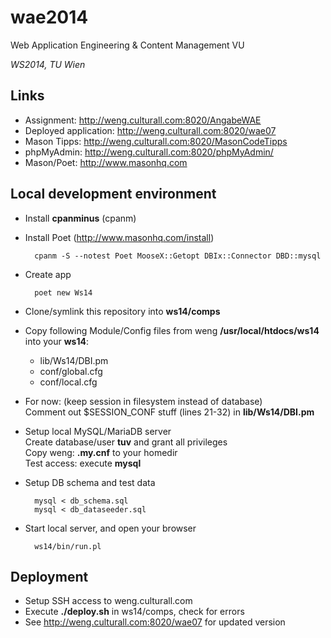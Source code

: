 wae2014
=======

Web Application Engineering &amp; Content Management VU

*WS2014, TU Wien*

Links
-------

* Assignment: http://weng.culturall.com:8020/AngabeWAE
* Deployed application: http://weng.culturall.com:8020/wae07
* Mason Tipps: http://weng.culturall.com:8020/MasonCodeTipps
* phpMyAdmin: http://weng.culturall.com:8020/phpMyAdmin/
* Mason/Poet: http://www.masonhq.com

Local development environment
----------------------------------------------

* Install **cpanminus** (cpanm)
* Install Poet (http://www.masonhq.com/install)

		cpanm -S --notest Poet MooseX::Getopt DBIx::Connector DBD::mysql

* Create app

		poet new Ws14

* Clone/symlink this repository into **ws14/comps**

* Copy following Module/Config files from weng **/usr/local/htdocs/ws14** into your **ws14**:
	* lib/Ws14/DBI.pm
	* conf/global.cfg
	* conf/local.cfg

* For now: (keep session in filesystem instead of database)  
  Comment out $SESSION\_CONF stuff (lines 21-32) in **lib/Ws14/DBI.pm**

* Setup local MySQL/MariaDB server  
  Create database/user **tuv** and grant all privileges  
  Copy weng: **.my.cnf** to your homedir  
  Test access: execute **mysql**

* Setup DB schema and test data

		mysql < db_schema.sql
		mysql < db_dataseeder.sql

* Start local server, and open your browser

		ws14/bin/run.pl

Deployment
-----------------
* Setup SSH access to weng.culturall.com
* Execute **./deploy.sh** in ws14/comps, check for errors
* See http://weng.culturall.com:8020/wae07 for updated version
